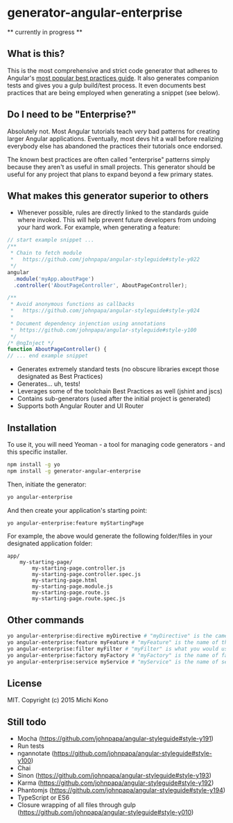 # generator-angular-enterprise

** currently in progress **


## What is this?

This is the most comprehensive and strict code generator that adheres to Angular's
[most popular best practices guide](https://github.com/johnpapa/angular-styleguide). It also generates companion tests and gives you a gulp build/test process. It even documents best practices that are being employed when generating a snippet (see below).

## Do I need to be "Enterprise?"

Absolutely not. Most Angular tutorials teach _very_ bad patterns for creating larger Angular 
applications. Eventually, most devs hit a wall before realizing everybody else has abandoned 
the practices their tutorials once endorsed.

The known best practices are often called "enterprise" patterns simply because they aren't as 
useful in small projects. This generator should be useful for any project that plans to expand 
beyond a few primary states.


## What makes this generator superior to others

* Whenever possible, rules are directly linked to the standards guide where invoked. This will help prevent future 
  developers from undoing your hard work. For example, when generating a feature:
````javascript
// start example snippet ...
/**
 * Chain to fetch module
 *   https://github.com/johnpapa/angular-styleguide#style-y022
 */
angular
  .module('myApp.aboutPage')
  .controller('AboutPageController', AboutPageController);

/**
 * Avoid anonymous functions as callbacks
 *   https://github.com/johnpapa/angular-styleguide#style-y024
 *
 * Document dependency injenction using annotations
 *  https://github.com/johnpapa/angular-styleguide#style-y100
 */
/* @ngInject */
function AboutPageController() {
// ... end example snippet
````
* Generates extremely standard tests (no obscure libraries except those designated as Best Practices) 
* Generates... uh, tests!
* Leverages some of the toolchain Best Practices as well (jshint and jscs)
* Contains sub-generators (used after the initial project is generated)
* Supports both Angular Router and UI Router

## Installation

To use it, you will need Yeoman - a tool for managing code generators - and this specific installer.

```bash
npm install -g yo
npm install -g generator-angular-enterprise
```

Then, initiate the generator:

```bash
yo angular-enterprise
```

And then create your application's starting point:

```bash
yo angular-enterprise:feature myStartingPage
```

For example, the above would generate the following folder/files in your designated application folder:

    app/
        my-starting-page/
            my-starting-page.controller.js
            my-starting-page.controller.spec.js
            my-starting-page.html
            my-starting-page.module.js
            my-starting-page.route.js
            my-starting-page.route.spec.js


## Other commands

```bash
yo angular-enterprise:directive myDirective # "myDirective" is the camel case representation of your directive name
yo angular-enterprise:feature myFeature # "myFeature" is the name of the module (will generate a controller/routes)
yo angular-enterprise:filter myFilter # "myFilter" is what you would use in the HTML
yo angular-enterprise:factory myFactory # "myFactory" is the name of factory
yo angular-enterprise:service myService # "myService" is the name of service (singleton)
```


## License

MIT. Copyright (c) 2015 Michi Kono


## Still todo ##

* Mocha (https://github.com/johnpapa/angular-styleguide#style-y191)
* Run tests
* ngannotate (https://github.com/johnpapa/angular-styleguide#style-y100)
* Chai 
* Sinon (https://github.com/johnpapa/angular-styleguide#style-y193)
* Karma (https://github.com/johnpapa/angular-styleguide#style-y192)
* Phantomjs (https://github.com/johnpapa/angular-styleguide#style-y194)
* TypeScript or ES6
* Closure wrapping of all files through gulp (https://github.com/johnpapa/angular-styleguide#style-y010)
